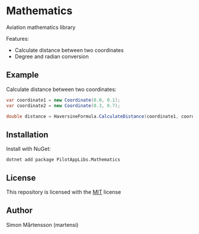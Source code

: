 # Mathematics

Aviation mathematics library

Features:

* Calculate distance between two coordinates
* Degree and radian conversion

## Example
Calculate distance between two coordinates:

```csharp
var coordinate1 = new Coordinate(0.0, 0.1);
var coordinate2 = new Coordinate(0.3, 0.7);

double distance = HaversineFormula.CalculateDistance(coordinate1, coordinate2);
```

## Installation
Install with NuGet:

```
dotnet add package PilotAppLibs.Mathematics
```

## License

This repository is licensed with the [MIT](LICENSE) license

## Author

Simon Mårtensson (martensi)

